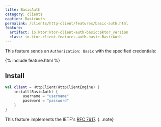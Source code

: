 ```yaml
---
title: BasicAuth
category: clients
caption: BasicAuth 
permalink: /clients/http-client/features/basic-auth.html
feature:
  artifact: io.ktor:ktor-client-auth-basic:$ktor_version
  class: io.ktor.client.features.auth.basic.BasicAuth
---
```


This feature sends an `Authorization: Basic` with the specified credentials:

{% include feature.html %}

## Install

```kotlin
val client = HttpClient(HttpClientEngine) {
    install(BasicAuth) {
        username = "username"
        password = "password"
    }
}
```

This feature implements the IETF's [RFC 7617](https://tools.ietf.org/html/rfc7617).
{: .note}
